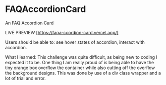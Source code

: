 # FAQAccordionCard
An FAQ Accordion Card

LIVE PREVIEW [https://faqa-ccordion-card.vercel.app/]

Users should be able to: see hover states of accordion, interact with accordion.

What I learned: 
This challenge was quite difficult, as being new to coding I expected it to be. One thing I am really proud of is being able to have the tiny orange box overflow the container while also cutting off the overflow the background designs. This was done by use of a div class wrapper and a lot of trial and error.

